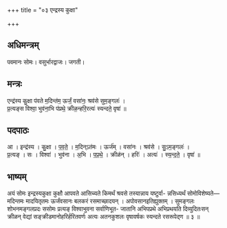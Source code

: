 +++
title = "०३ एन्द्रस्य कुक्षा"

+++
## अधिमन्त्रम्
पवमानः सोमः। वसुर्भारद्वाजः। जगती।

## मन्त्रः
एन्द्र॑स्य कु॒क्षा प॑वते म॒दिन्त॑म॒ ऊर्जं॒ वसा॑नः॒ श्रव॑से सुम॒ङ्गलः॑ ।  
प्र॒त्यङ्स विश्वा॒ भुव॑ना॒भि प॑प्रथे॒ क्रीळ॒न्हरि॒रत्यः॑ स्यन्दते॒ वृषा॑ ॥

## पदपाठः
आ । इन्द्र॑स्य । कु॒क्षा । प॒व॒ते॒ । म॒दिन्ऽत॑मः । ऊर्ज॑म् । वसा॑नः । श्रव॑से । सु॒ऽम॒ङ्गलः॑ ।  
प्र॒त्यङ् । सः । विश्वा॑ । भुव॑ना । अ॒भि । प॒प्र॒थे॒ । क्रीळ॑न् । हरिः॑ । अत्यः॑ । स्य॒न्द॒ते॒ । वृषा॑ ॥

## भाष्यम्
अयं सोमः इन्द्रस्यकुक्षा कुक्षौ आपवते आसिच्यते किमर्थं श्रवसे तस्यान्नाय यष्टुर्वा- न्नसिध्यर्थं सोमोविशेष्यते—मदिन्तमः मादयितृतमः ऊर्जंवसानः बलकरं रसमाच्छादयन् । अपोवसानइतिह्युक्तम् । सुमङ्गलः शोभनमङ्गलप्रदः ससोमः प्रत्यङ् विश्वाभुवना सर्वाणिभूत- जातानि अभिपप्रथे अभिप्रथयति दिव्युदितःसन् क्रीळन् वेद्यां सङ्क्रीडमानोहरिर्हरितवर्णः अत्यः अतनकुशलः वृषावर्षकः स्यन्दते रसरूपेद्ण ॥ ३ ॥